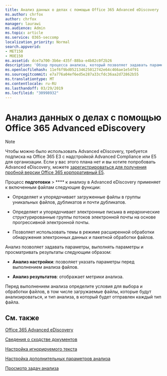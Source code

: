 ```yaml
---
title: Анализ данных о делах с помощью Office 365 Advanced eDiscovery
ms.author: chrfox
author: chrfox
manager: laurawi
ms.audience: Admin
ms.topic: article
ms.service: O365-seccomp
localization_priority: Normal
search.appverid:
- MET150
- MOE150
ms.assetid: dce7a700-3b6e-435f-88ba-e4b82c0f2b26
description: 'Обзор процесса анализа, который позволяет задавать параметры, параметры запуска и просматривать результаты в Office 365 Advanced eDiscovery. '
ms.openlocfilehash: 11ef6f9bd052134625012742e64c466ae1e54f91
ms.sourcegitcommit: e7a776a04ef6ed5e287a33cfdc36aa2d72862b55
ms.translationtype: MT
ms.contentlocale: ru-RU
ms.lasthandoff: 03/29/2019
ms.locfileid: "30998932"
---
```

# <a name="analyze-case-data-with-office-365-advanced-ediscovery"></a>Анализ данных о делах с помощью Office 365 Advanced eDiscovery

> [!NOTE]
> Чтобы можно было использовать Advanced eDiscovery, требуется подписка на Office 365 E3 с надстройкой Advanced Compliance или E5 для организации. Если у вас этого плана нет и вы хотите попробовать Advanced eDiscovery, можете [зарегистрироваться для получения пробной версии Office 365 корпоративный E5](https://go.microsoft.com/fwlink/p/?LinkID=698279). 
  
Процесс **подготовки** \> **** к анализу в Advanced eDiscovery применяет к включенным файлам следующие функции: 
  
- Определяет и упорядочивает загруженные файлы в группы уникальных файлов, дубликатов и почти дубликатов.
    
- Определяет и упорядочивает электронные письма в иерархические структурированные группы потоков электронной почты на основе прогрессивной электронной почты.
    
- Позволяет использовать темы в режиме расширенной обработки обнаружения электронных данных и пакетной обработки файлов.
    
 Анализ позволяет задавать параметры, выполнять параметры и просматривать результаты следующим образом: 
  
- **Анализ настройки**: позволяет указать параметры перед выполнением анализа файлов.
    
- **Анализ результатов**: отображает метрики анализа. 
    
Перед выполнением анализа определите условия для выбора и обработки файлов, в том числе загружаемые файлы, которые будут анализироваться, и тип анализа, в который будет отправлен каждый тип файла. 
  
## <a name="see-also"></a>См. также

[Office 365 Advanced eDiscovery](office-365-advanced-ediscovery.md)
  
[Сведения о сходстве документов](understand-document-similarity-in-advanced-ediscovery.md)
  
[Настройка игнорируемого текста](set-ignore-text-in-advanced-ediscovery.md)
  
[Настройка дополнительных параметров анализа](set-analyze-advanced-settings-in-advanced-ediscovery.md)
  
[Просмотр задач анализа](view-analyze-results-in-advanced-ediscovery.md)

